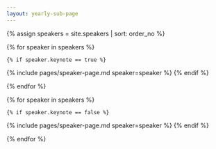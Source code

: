 ```yaml
---
layout: yearly-sub-page
---
```


{% assign speakers = site.speakers | sort: order_no  %}

<div class="container speakers" id="keynote-speakers">
{% for speaker in speakers %}
	
	{% if speaker.keynote == true %}
  {% include pages/speaker-page.md speaker=speaker %}
	{% endif %}

{% endfor %}
</div>
<div class="container speakers"  id="speakers">
{% for speaker in speakers %}
	
	{% if speaker.keynote == false %}
  {% include pages/speaker-page.md speaker=speaker %}
	{% endif %}

{% endfor %}
</div>

